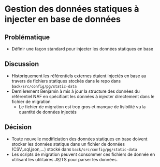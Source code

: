 # Gestion des données statiques à injecter en base de données

## Problématique

- Définir une façon standard pour injecter les données statiques en base

## Discussion

- Historiquement les référentiels externes étaient injectés en base au travers de fichiers statiques stockés dans le repo dans `back/src/config/pg/static-data`
- Dernièrement Benjamin à mis à jour la structure des données du référentiel NAF en spécifiant les données à injecter directement dans le fichier de migration
  - Le fichier de migration est trop gros et manque de lisibilité vu la quantité de données injectés


## Décision
- Toute nouvelle modificiation des données statiques en base doivent stocker les données statique dans un fichier de données (CSV,.sql,json,...) stocké dans `back/src/config/pg/static-data`
- Les scripts de migration peuvent consommer ces fichiers de donnée en utilisant les utilitaires JS/TS pour parser les données.

